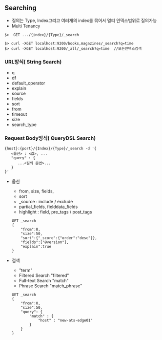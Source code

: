 ## Searching
- 질의는 Type, Index그리고 여러개의 index를 묶어서 멀티 인덱스범위로 질의가능
- Multi Tenancy
```
$>  GET .../{index}/{Type}/_search

$> curl -XGET localhost:9200/books,magazines/_search?q=time
$> curl -XGET localhost:9200/_all/_search?q=time  //모든인덱스검색
```

### URL방식( String Search)
- q
- df
- default_operator
- explain
- source
- fields
- sort
- from
- timeout
- size
- search_type

### Request Body방식( QueryDSL Search)
```
{host}:{port}/{Index}/{Type}/_search -d '{
   <옵션> : <값>, ...
   "query" : {
      ...<질의 문법>...
   }
}'
```
- 옵션
   - from, size, fields,
   - sort
   - _source : include / exclude
   - partial_fields, fielddata_fields
   - highlight : field, pre_tags / post_tags
   ```
   GET _search
   {
       "from":0,
       "size":50,
       "sort":{"_score":{"order":"desc"}},
       "fields":["@version"],
       "explain":true
   }
   ```

- 검색
   - "term"
   - Filtered Search "filtered"
   - Full-text Search "match"
   - Phrase Search "match_phrase"
   ```
   GET _search
   {
       "from":0,
       "size":50,
       "query": {
           "match" : {
               "host" : "new-ats-edge01"
           }
       }
   }
   ```
